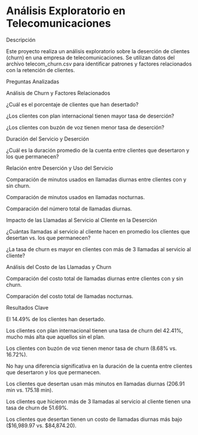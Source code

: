 # Análisis Exploratorio en Telecomunicaciones

Descripción

Este proyecto realiza un análisis exploratorio sobre la deserción de clientes (churn) en una empresa de telecomunicaciones. Se utilizan datos del archivo telecom_churn.csv para identificar patrones y factores relacionados con la retención de clientes.

Preguntas Analizadas

Análisis de Churn y Factores Relacionados

¿Cuál es el porcentaje de clientes que han desertado?

¿Los clientes con plan internacional tienen mayor tasa de deserción?

¿Los clientes con buzón de voz tienen menor tasa de deserción?

Duración del Servicio y Deserción

¿Cuál es la duración promedio de la cuenta entre clientes que desertaron y los que permanecen?

Relación entre Deserción y Uso del Servicio

Comparación de minutos usados en llamadas diurnas entre clientes con y sin churn.

Comparación de minutos usados en llamadas nocturnas.

Comparación del número total de llamadas diurnas.

Impacto de las Llamadas al Servicio al Cliente en la Deserción

¿Cuántas llamadas al servicio al cliente hacen en promedio los clientes que desertan vs. los que permanecen?

¿La tasa de churn es mayor en clientes con más de 3 llamadas al servicio al cliente?

Análisis del Costo de las Llamadas y Churn

Comparación del costo total de llamadas diurnas entre clientes con y sin churn.

Comparación del costo total de llamadas nocturnas.

Resultados Clave

El 14.49% de los clientes han desertado.

Los clientes con plan internacional tienen una tasa de churn del 42.41%, mucho más alta que aquellos sin el plan.

Los clientes con buzón de voz tienen menor tasa de churn (8.68% vs. 16.72%).

No hay una diferencia significativa en la duración de la cuenta entre clientes que desertaron y los que permanecen.

Los clientes que desertan usan más minutos en llamadas diurnas (206.91 min vs. 175.18 min).

Los clientes que hicieron más de 3 llamadas al servicio al cliente tienen una tasa de churn de 51.69%.

Los clientes que desertan tienen un costo de llamadas diurnas más bajo ($16,989.97 vs. $84,874.20).
